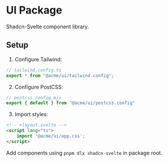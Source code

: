 # UI Package

Shadcn-Svelte component library.

## Setup

1. Configure Tailwind:
```ts
// tailwind.config.ts
export * from "@acme/ui/tailwind.config";
```

2. Configure PostCSS:
```js
// postcss.config.mjs
export { default } from "@acme/ui/postcss.config"
```

3. Import styles:
```html
<!-- +layout.svelte -->
<script lang="ts">
    import '@acme/ui/app.css';
</script>
```

Add components using `pnpm dlx shadcn-svelte` in package root.